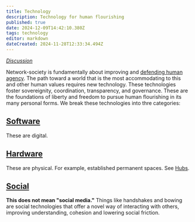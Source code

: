 ```yaml
---
title: Technology
description: Technology for human flourishing
published: true
date: 2024-12-09T14:42:10.380Z
tags: technology
editor: markdown
dateCreated: 2024-11-28T12:33:34.494Z
---
```


*[Discussion](https://forum.sove.re/category/6/technology)*

Network-society is fundamentally about improving and [defending human agency](/Philosophy/DACC). The path toward a world that is the most accommodating to this and other human values requires new technology. These technologies foster sovereignity, coordination, transparency, and governance. These are the foundations of liberty and freedom to pursue human flourishing in its many personal forms. We break these technologies into thre categories:

## [Software](/technology/software)
These are digital.

## [Hardware](/technology/hardware)
These are physical. For example, established permanent spaces. See [Hubs](/Technology/Hardware/Hubs).

## [Social](/technology/social)
**This does not mean "social media."** Things like handshakes and bowing are social technologies that offer a novel way of interacting with others, improving understanding, cohesion and lowering social friction.